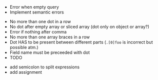 - Error when empty query
- Implement semantic errors
* No more than one dot in a row
* No dot after empty array or sliced array (dot only on object or array?)
* Error if nothing after comma
* No more than one array braces in a row
* Dot HAS to be present between different parts (`.[0]foo` is incorrect but possible atm.)
* Field name must be preceeded with dot
* TODO
- add semicolon to split expressions
- add assignment
